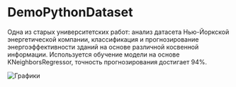 # DemoPythonDataset
Одна из старых университетских работ: анализ датасета Нью-Йоркской энергетической компании, классификация и прогнозирование энергоэффективности зданий на основе различной косвенной информации.
Используется обучение модели на основе KNeighborsRegressor, точность прогнозирования достигает 94%.

![Графики](https://github.com/Naulex/DemoPythonDataset/assets/148938265/a3da7bdc-6d84-4f8c-879a-a7a0cb610d7a)
